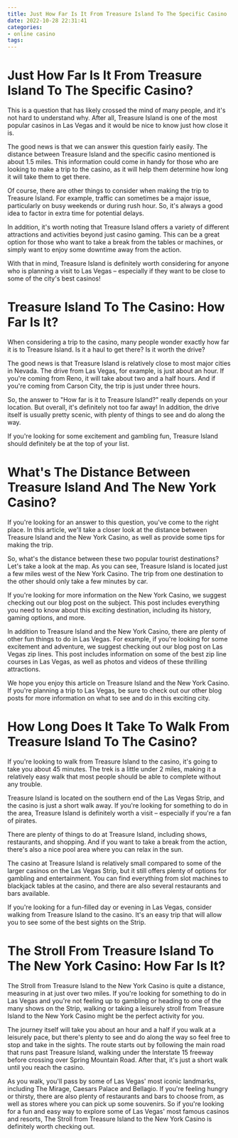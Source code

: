 ```yaml
---
title: Just How Far Is It From Treasure Island To The Specific Casino
date: 2022-10-28 22:31:41
categories:
- online casino
tags:
---
```



#  Just How Far Is It From Treasure Island To The Specific Casino?

This is a question that has likely crossed the mind of many people, and it's not hard to understand why. After all, Treasure Island is one of the most popular casinos in Las Vegas and it would be nice to know just how close it is.

The good news is that we can answer this question fairly easily. The distance between Treasure Island and the specific casino mentioned is about 1.5 miles. This information could come in handy for those who are looking to make a trip to the casino, as it will help them determine how long it will take them to get there.

Of course, there are other things to consider when making the trip to Treasure Island. For example, traffic can sometimes be a major issue, particularly on busy weekends or during rush hour. So, it's always a good idea to factor in extra time for potential delays.

In addition, it's worth noting that Treasure Island offers a variety of different attractions and activities beyond just casino gaming. This can be a great option for those who want to take a break from the tables or machines, or simply want to enjoy some downtime away from the action.

With that in mind, Treasure Island is definitely worth considering for anyone who is planning a visit to Las Vegas – especially if they want to be close to some of the city's best casinos!

#  Treasure Island To The Casino: How Far Is It?

When considering a trip to the casino, many people wonder exactly how far it is to Treasure Island. Is it a haul to get there? Is it worth the drive?

The good news is that Treasure Island is relatively close to most major cities in Nevada. The drive from Las Vegas, for example, is just about an hour. If you're coming from Reno, it will take about two and a half hours. And if you're coming from Carson City, the trip is just under three hours.

So, the answer to "How far is it to Treasure Island?" really depends on your location. But overall, it's definitely not too far away! In addition, the drive itself is usually pretty scenic, with plenty of things to see and do along the way.

If you're looking for some excitement and gambling fun, Treasure Island should definitely be at the top of your list.

#  What's The Distance Between Treasure Island And The New York Casino?

If you're looking for an answer to this question, you've come to the right place. In this article, we'll take a closer look at the distance between Treasure Island and the New York Casino, as well as provide some tips for making the trip.

So, what's the distance between these two popular tourist destinations? Let's take a look at the map. As you can see, Treasure Island is located just a few miles west of the New York Casino. The trip from one destination to the other should only take a few minutes by car.

If you're looking for more information on the New York Casino, we suggest checking out our blog post on the subject. This post includes everything you need to know about this exciting destination, including its history, gaming options, and more.

In addition to Treasure Island and the New York Casino, there are plenty of other fun things to do in Las Vegas. For example, if you're looking for some excitement and adventure, we suggest checking out our blog post on Las Vegas zip lines. This post includes information on some of the best zip line courses in Las Vegas, as well as photos and videos of these thrilling attractions.

We hope you enjoy this article on Treasure Island and the New York Casino. If you're planning a trip to Las Vegas, be sure to check out our other blog posts for more information on what to see and do in this exciting city.

#  How Long Does It Take To Walk From Treasure Island To The Casino?

If you're looking to walk from Treasure Island to the casino, it's going to take you about 45 minutes. The trek is a little under 2 miles, making it a relatively easy walk that most people should be able to complete without any trouble.

Treasure Island is located on the southern end of the Las Vegas Strip, and the casino is just a short walk away. If you're looking for something to do in the area, Treasure Island is definitely worth a visit – especially if you're a fan of pirates.

There are plenty of things to do at Treasure Island, including shows, restaurants, and shopping. And if you want to take a break from the action, there's also a nice pool area where you can relax in the sun.

The casino at Treasure Island is relatively small compared to some of the larger casinos on the Las Vegas Strip, but it still offers plenty of options for gambling and entertainment. You can find everything from slot machines to blackjack tables at the casino, and there are also several restaurants and bars available.

If you're looking for a fun-filled day or evening in Las Vegas, consider walking from Treasure Island to the casino. It's an easy trip that will allow you to see some of the best sights on the Strip.

#  The Stroll From Treasure Island To The New York Casino: How Far Is It?

The Stroll from Treasure Island to the New York Casino is quite a distance, measuring in at just over two miles. If you're looking for something to do in Las Vegas and you're not feeling up to gambling or heading to one of the many shows on the Strip, walking or taking a leisurely stroll from Treasure Island to the New York Casino might be the perfect activity for you.

The journey itself will take you about an hour and a half if you walk at a leisurely pace, but there's plenty to see and do along the way so feel free to stop and take in the sights. The route starts out by following the main road that runs past Treasure Island, walking under the Interstate 15 freeway before crossing over Spring Mountain Road. After that, it's just a short walk until you reach the casino.

As you walk, you'll pass by some of Las Vegas' most iconic landmarks, including The Mirage, Caesars Palace and Bellagio. If you're feeling hungry or thirsty, there are also plenty of restaurants and bars to choose from, as well as stores where you can pick up some souvenirs. So if you're looking for a fun and easy way to explore some of Las Vegas' most famous casinos and resorts, The Stroll from Treasure Island to the New York Casino is definitely worth checking out.